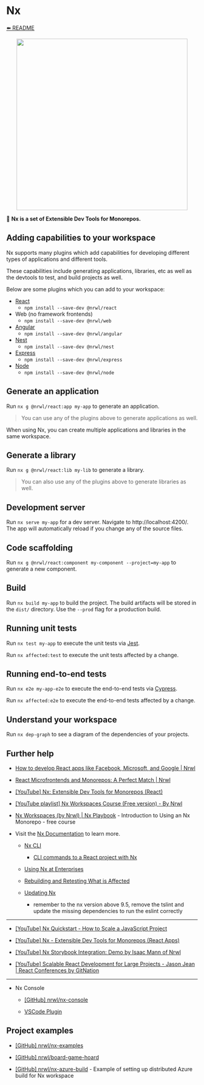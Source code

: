 # Nx

[⬅️ README](../README.md)

<p align="center"><img src="https://raw.githubusercontent.com/nrwl/nx/master/nx-logo.png" width="450"></p>

🔎 **Nx is a set of Extensible Dev Tools for Monorepos.**

## Adding capabilities to your workspace

Nx supports many plugins which add capabilities for developing different types of applications and different tools.

These capabilities include generating applications, libraries, etc as well as the devtools to test, and build projects as well.

Below are some plugins which you can add to your workspace:

- [React](https://reactjs.org)
  - `npm install --save-dev @nrwl/react`
- Web (no framework frontends)
  - `npm install --save-dev @nrwl/web`
- [Angular](https://angular.io)
  - `npm install --save-dev @nrwl/angular`
- [Nest](https://nestjs.com)
  - `npm install --save-dev @nrwl/nest`
- [Express](https://expressjs.com)
  - `npm install --save-dev @nrwl/express`
- [Node](https://nodejs.org)
  - `npm install --save-dev @nrwl/node`

## Generate an application

Run `nx g @nrwl/react:app my-app` to generate an application.

> You can use any of the plugins above to generate applications as well.

When using Nx, you can create multiple applications and libraries in the same workspace.

## Generate a library

Run `nx g @nrwl/react:lib my-lib` to generate a library.

> You can also use any of the plugins above to generate libraries as well.

## Development server

Run `nx serve my-app` for a dev server. Navigate to http://localhost:4200/. The app will automatically reload if you change any of the source files.

## Code scaffolding

Run `nx g @nrwl/react:component my-component --project=my-app` to generate a new component.

## Build

Run `nx build my-app` to build the project. The build artifacts will be stored in the `dist/` directory. Use the `--prod` flag for a production build.

## Running unit tests

Run `nx test my-app` to execute the unit tests via [Jest](https://jestjs.io).

Run `nx affected:test` to execute the unit tests affected by a change.

## Running end-to-end tests

Run `nx e2e my-app-e2e` to execute the end-to-end tests via [Cypress](https://www.cypress.io).

Run `nx affected:e2e` to execute the end-to-end tests affected by a change.

## Understand your workspace

Run `nx dep-graph` to see a diagram of the dependencies of your projects.

## Further help

- [How to develop React apps like Facebook, Microsoft, and Google | Nrwl](https://blog.nrwl.io/how-to-develop-react-apps-like-facebook-microsoft-and-google-bdcafcfbc9be)

- [React Microfrontends and Monorepos: A Perfect Match | Nrwl](https://blog.nrwl.io/monorepos-and-react-microfrontends-a-perfect-match-d49dca64489a)

- [[YouTube] Nx: Extensible Dev Tools for Monorepos (React)](https://www.youtube.com/watch?v=E188J7E_MDU)

- [[YouTube playlist] Nx Workspaces Course (Free version) - By Nrwl](https://www.youtube.com/watch?v=2mYLe9Kp9VM&list=PLakNactNC1dH38AfqmwabvOszDmKriGco)

- [Nx Workspaces (by Nrwl) | Nx Playbook](https://nxplaybook.com/p/nx-workspaces) - Introduction to Using an Nx Monorepo - free course

- Visit the [Nx Documentation](https://nx.dev) to learn more.

  - [Nx CLI](https://nx.dev/react/guides/cli)

    - [CLI commands to a React project with Nx](https://nx.dev/react/api/home)

  - [Using Nx at Enterprises](https://nx.dev/react/guides/monorepo-nx-enterprise)

  - [Rebuilding and Retesting What is Affected](https://nx.dev/react/guides/monorepo-affected)

  - [Updating Nx](https://nx.dev/react/workspace/update)

    - remember to the nx version above 9.5, remove the tslint and update the missing dependencies to run the eslint correctly

---

- [[YouTube] Nx Quickstart - How to Scale a JavaScript Project](https://www.youtube.com/watch?v=VUyBY72mwrQ)

- [[YouTube] Nx - Extensible Dev Tools for Monorepos (React Apps)](https://www.youtube.com/watch?v=Jxh_--FeJeY)

- [[YouTube] Nx Storybook Integration: Demo by Isaac Mann of Nrwl](https://www.youtube.com/watch?v=sFpqyjT7u4s)

- [[YouTube] Scalable React Development for Large Projects - Jason Jean | React Conferences by GitNation](https://www.youtube.com/watch?v=Lr-u2ALSEQg)

---

- Nx Console

  - [[GitHub] nrwl/nx-console](https://github.com/nrwl/nx-console)

  - [VSCode Plugin](https://marketplace.visualstudio.com/items?itemName=nrwl.angular-console)

## Project examples

- [[GitHub] nrwl/nx-examples](https://github.com/nrwl/nx-examples)

- [[GitHub] nrwl/board-game-hoard](https://github.com/nrwl/board-game-hoard)

- [[GitHub] nrwl/nx-azure-build](https://github.com/nrwl/nx-azure-build) - Example of setting up distributed Azure build for Nx workspace
